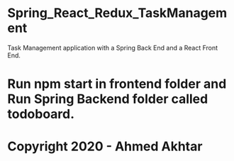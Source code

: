 # Spring_React_Redux_TaskManagement

Task Management application with a Spring Back End and a React Front End.


# Run npm start in frontend folder and Run Spring Backend folder called todoboard.

# Copyright 2020 - Ahmed Akhtar